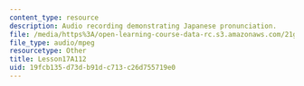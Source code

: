 ```yaml
---
content_type: resource
description: Audio recording demonstrating Japanese pronunciation.
file: /media/https%3A/open-learning-course-data-rc.s3.amazonaws.com/21g-504-japanese-iv-spring-2009/19fcb135d73db91dc713c26d755719e0_Lesson17A112.mp3
file_type: audio/mpeg
resourcetype: Other
title: Lesson17A112
uid: 19fcb135-d73d-b91d-c713-c26d755719e0
---
```

